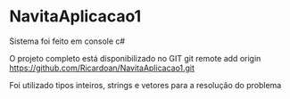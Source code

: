# NavitaAplicacao1
Sistema foi feito em console c#

O projeto completo está disponibilizado no GIT
git remote add origin https://github.com/Ricardoan/NavitaAplicacao1.git

Foi utilizado tipos inteiros, strings e vetores para a resolução do problema 
